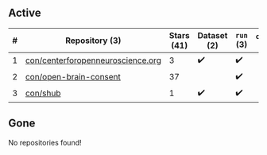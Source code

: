 ## Active
| # | Repository (3) | Stars (41) | Dataset (2) | `run` (3) | `containers-run` |
| --- | --- | --- | --- | --- | --- |
| 1 | [con/centerforopenneuroscience.org](https://github.com/con/centerforopenneuroscience.org) | 3 | :heavy_check_mark: | :heavy_check_mark: |  |
| 2 | [con/open-brain-consent](https://github.com/con/open-brain-consent) | 37 |  | :heavy_check_mark: |  |
| 3 | [con/shub](https://github.com/con/shub) | 1 | :heavy_check_mark: | :heavy_check_mark: |  |

## Gone
No repositories found!
